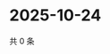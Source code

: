 # 2025-10-24

共 0 条

<!-- BEGIN ZHIHUQUESTIONS -->
<!-- 最后更新时间 Fri Oct 24 2025 19:10:16 GMT+0800 (China Standard Time) -->

<!-- END ZHIHUQUESTIONS -->
